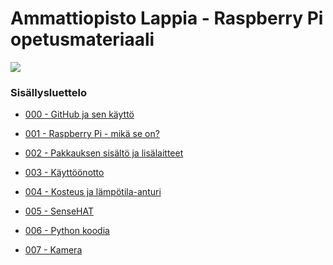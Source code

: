 Ammattiopisto Lappia - Raspberry Pi opetusmateriaali
====================================================

![](https://aolappia.github.io/raspberry-pi/images/readme/raspberrypi3.jpg)

### Sisällysluettelo

-   [000 - GitHub ja sen käyttö](000_github.md)

-   [001 - Raspberry Pi - mikä se on?](001_raspberry_pi.md)

-   [002 - Pakkauksen sisältö ja lisälaitteet](002_pakkauksen_sisalto.md)

-   [003 - Käyttöönotto](003_kayttoonotto.md)

-   [004 - Kosteus ja lämpötila-anturi](004_kosteus_ja_lampotila_anturi.md)

-   [005 - SenseHAT](005_SenseHAT.md)

-   [006 - Python koodia](006_python_koodia.md)

-   [007 - Kamera](007_kamera.md)
